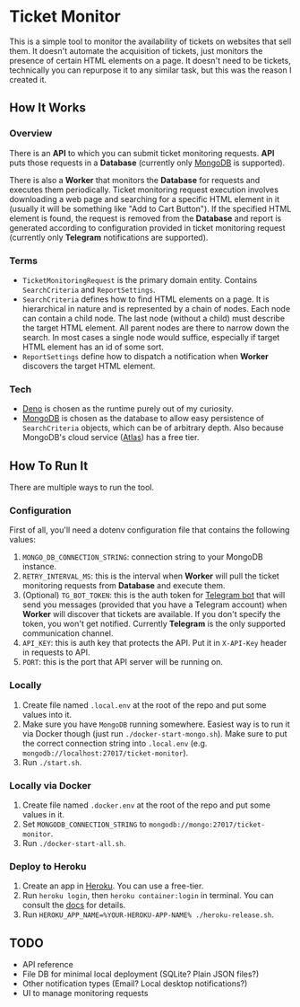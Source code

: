 # Ticket Monitor

This is a simple tool to monitor the availability of tickets on websites that sell them. It doesn't automate the acquisition of tickets, just monitors the presence of certain HTML elements on a page. It doesn't need to be tickets, technically you can repurpose it to any similar task, but this was the reason I created it.

## How It Works

### Overview

There is an **API** to which you can submit ticket monitoring requests. **API** puts those requests in a **Database** (currently only [MongoDB](https://www.mongodb.com) is supported).

There is also a **Worker** that monitors the **Database** for requests and executes them periodically. Ticket monitoring request execution involves downloading a web page and searching for a specific HTML element in it (usually it will be something like "Add to Cart Button"). If the specified HTML element is found, the request is removed from the **Database** and report is generated according to configuration provided in ticket monitoring request (currently only **Telegram** notifications are supported).

### Terms
- `TicketMonitoringRequest` is the primary domain entity. Contains `SearchCriteria` and `ReportSettings`.
- `SearchCriteria` defines how to find HTML elements on a page. It is hierarchical in nature and is represented by a chain of nodes. Each node can contain a child node. The last node (without a child) must describe the target HTML element. All parent nodes are there to narrow down the search. In most cases a single node would suffice, especially if target HTML element has an id of some sort.
- `ReportSettings` define how to dispatch a notification when **Worker** discovers the target HTML element.

### Tech
- [Deno](https://deno.land) is chosen as the runtime purely out of my curiosity.
- [MongoDB](https://www.mongodb.com) is chosen as the database to allow easy persistence of `SearchCriteria` objects, which can be of arbitrary depth. Also because MongoDB's cloud service ([Atlas](https://www.mongodb.com/atlas/database)) has a free tier.

## How To Run It

There are multiple ways to run the tool.

### Configuration

First of all, you'll need a dotenv configuration file that contains the following values:
1. `MONGO_DB_CONNECTION_STRING`: connection string to your MongoDB instance.
2. `RETRY_INTERVAL_MS`: this is the interval when **Worker** will pull the ticket monitoring requests from **Database** and execute them.
3. (Optional) `TG_BOT_TOKEN`: this is the auth token for [Telegram bot](https://core.telegram.org/bots) that will send you messages (provided that you have a Telegram account) when **Worker** will discover that tickets are available. If you don't specify the token, you won't get notified. Currently **Telegram** is the only supported communication channel.
4. `API_KEY`: this is auth key that protects the API. Put it in `X-API-Key` header in requests to API.
5. `PORT`: this is the port that API server will be running on.

### Locally

1. Create file named `.local.env` at the root of the repo and put some values into it.
2. Make sure you have `MongoDB` running somewhere. Easiest way is to run it via Docker though (just run `./docker-start-mongo.sh`). Make sure to put the correct connection string into `.local.env` (e.g. `mongodb://localhost:27017/ticket-monitor`).
3. Run `./start.sh`.

### Locally via Docker

1. Create file named `.docker.env` at the root of the repo and put some values in it.
2. Set `MONGODB_CONNECTION_STRING` to `mongodb://mongo:27017/ticket-monitor`.
3. Run `./docker-start-all.sh`.

### Deploy to Heroku

1. Create an app in [Heroku](https://heroku.com). You can use a free-tier.
2. Run `heroku login`, then `heroku container:login` in terminal. You can consult the [docs](https://devcenter.heroku.com/articles/container-registry-and-runtime) for details.
3. Run `HEROKU_APP_NAME=%YOUR-HEROKU-APP-NAME% ./heroku-release.sh`.

## TODO

- API reference
- File DB for minimal local deployment (SQLite? Plain JSON files?)
- Other notification types (Email? Local desktop notifications?)
- UI to manage monitoring requests
